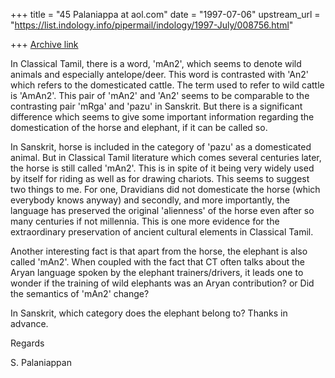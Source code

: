 +++
title = "45 Palaniappa at aol.com"
date = "1997-07-06"
upstream_url = "https://list.indology.info/pipermail/indology/1997-July/008756.html"

+++
[Archive link](https://list.indology.info/pipermail/indology/1997-July/008756.html)

In Classical Tamil, there is a word, 'mAn2', which seems to denote wild
animals and especially antelope/deer. This word is contrasted with 'An2'
which refers to the domesticated cattle. The term used to refer to wild
cattle is 'AmAn2'. This pair of 'mAn2' and 'An2' seems to be comparable to
the contrasting pair 'mRga' and 'pazu' in Sanskrit. But there is a
significant difference which seems to give some important information
regarding the domestication of the horse and elephant, if it can be called
so.

In Sanskrit, horse is included in the category of 'pazu' as a domesticated
animal. But in Classical Tamil literature which comes several centuries
later, the horse is still called 'mAn2'. This is in spite of it being very
widely used by itself for riding as well as for drawing chariots. This seems
to suggest two things to me. For one, Dravidians did not domesticate the
horse (which everybody knows anyway) and secondly, and more importantly, the
language has preserved the original 'alienness' of the horse even after so
many centuries if not millennia. This is one more evidence for the
extraordinary preservation of ancient cultural elements in Classical Tamil.

Another interesting fact is that apart from the horse, the elephant is also
called 'mAn2'. When coupled with the fact that CT often talks about the Aryan
language spoken by the elephant trainers/drivers, it leads one to wonder if
the training of wild elephants was an Aryan contribution? or Did the
semantics of 'mAn2' change?

In Sanskrit, which category does the elephant belong to?
Thanks in advance.

Regards

S. Palaniappan




